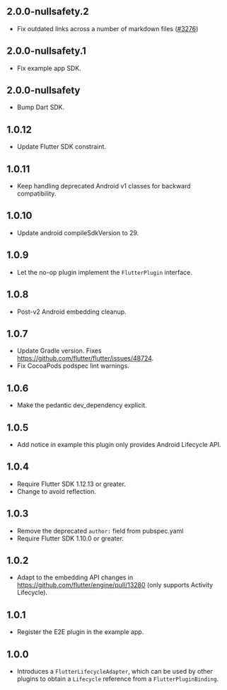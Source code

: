 ## 2.0.0-nullsafety.2

* Fix outdated links across a number of markdown files ([#3276](https://github.com/flutter/plugins/pull/3276))

## 2.0.0-nullsafety.1

* Fix example app SDK.

## 2.0.0-nullsafety

* Bump Dart SDK.

## 1.0.12

* Update Flutter SDK constraint.

## 1.0.11

* Keep handling deprecated Android v1 classes for backward compatibility.

## 1.0.10

* Update android compileSdkVersion to 29.

## 1.0.9

* Let the no-op plugin implement the `FlutterPlugin` interface.

## 1.0.8

* Post-v2 Android embedding cleanup.

## 1.0.7

* Update Gradle version. Fixes https://github.com/flutter/flutter/issues/48724.
* Fix CocoaPods podspec lint warnings.

## 1.0.6

* Make the pedantic dev_dependency explicit.

## 1.0.5

* Add notice in example this plugin only provides Android Lifecycle API.

## 1.0.4

* Require Flutter SDK 1.12.13 or greater.
* Change to avoid reflection.

## 1.0.3

* Remove the deprecated `author:` field from pubspec.yaml
* Require Flutter SDK 1.10.0 or greater.

## 1.0.2

* Adapt to the embedding API changes in https://github.com/flutter/engine/pull/13280 (only supports Activity Lifecycle).

## 1.0.1
* Register the E2E plugin in the example app.

## 1.0.0

* Introduces a `FlutterLifecycleAdapter`, which can be used by other plugins to obtain a `Lifecycle`
  reference from a `FlutterPluginBinding`.
